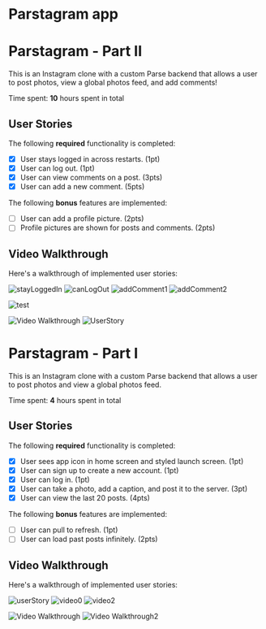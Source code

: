# Parstagram app
# Parstagram - Part II

This is an Instagram clone with a custom Parse backend that allows a user to post photos, view a global photos feed, and add comments!

Time spent: **10** hours spent in total

## User Stories

The following **required** functionality is completed:

- [x] User stays logged in across restarts. (1pt)
- [x] User can log out. (1pt)
- [x] User can view comments on a post. (3pts)
- [x] User can add a new comment. (5pts)

The following **bonus** features are implemented:

- [ ] User can add a profile picture. (2pts)
- [ ] Profile pictures are shown for posts and comments. (2pts)

## Video Walkthrough

Here's a walkthrough of implemented user stories:


![stayLoggedIn](https://user-images.githubusercontent.com/90943713/196543044-315444e4-1c97-48da-a7ab-1a601702c44d.gif)
![canLogOut](https://user-images.githubusercontent.com/90943713/196543080-a8f1cecb-63a5-4806-a448-e217989acca2.gif)
![addComment1](https://user-images.githubusercontent.com/90943713/196543094-46e9082f-11e7-461a-bd9b-d66b6c57856f.gif)
![addComment2](https://user-images.githubusercontent.com/90943713/196543104-9ff5bb27-6c8e-4b93-bdcf-9a74b341b8a3.gif)

![test](https://imgur.com/a/3w1FlGa.gif)

<img src='https://imgur.com/a/3w1FlGa' title='Video Walkthrough' width='' alt='Video Walkthrough' />
<img src='file:///Users/matthew/Downloads/MzXCR2d%20-%20Imgur.gif' title='UserStory3' alt='UserStory' />

# Parstagram - Part I

This is an Instagram clone with a custom Parse backend that allows a user to post photos and view a global photos feed.

Time spent: **4** hours spent in total

## User Stories

The following **required** functionality is completed:

- [x] User sees app icon in home screen and styled launch screen. (1pt)
- [x] User can sign up to create a new account. (1pt)
- [x] User can log in. (1pt)
- [x] User can take a photo, add a caption, and post it to the server. (3pt)
- [x] User can view the last 20 posts. (4pts)

The following **bonus** features are implemented:

- [ ] User can pull to refresh. (1pt)
- [ ] User can load past posts infinitely. (2pts)

## Video Walkthrough

Here's a walkthrough of implemented user stories:


![userStory](https://user-images.githubusercontent.com/90943713/195113433-2f8bb729-cab4-445f-afc3-d1f11393a60f.gif)
![video0](https://user-images.githubusercontent.com/90943713/195115034-f32498b8-d581-43a0-a578-0be7544a402a.gif)
![video2](https://user-images.githubusercontent.com/90943713/195115166-3b8bf6f7-7d0f-403e-80df-47d42c13a45c.gif)

<img src='https://imgur.com/a/lseiVV4' title='Video Walkthrough' width='' alt='Video Walkthrough' />
<img src='https://imgur.com/a/4SEKIVd' title='Video Walkthrough2' width='' alt='Video Walkthrough2' />
